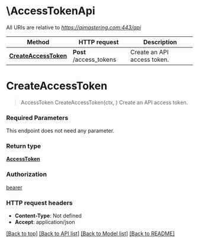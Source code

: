 # \AccessTokenApi

All URIs are relative to *https://aimastering.com:443/api*

Method | HTTP request | Description
------------- | ------------- | -------------
[**CreateAccessToken**](AccessTokenApi.md#CreateAccessToken) | **Post** /access_tokens | Create an API access token.


# **CreateAccessToken**
> AccessToken CreateAccessToken(ctx, )
Create an API access token.

### Required Parameters
This endpoint does not need any parameter.

### Return type

[**AccessToken**](AccessToken.md)

### Authorization

[bearer](../README.md#bearer)

### HTTP request headers

 - **Content-Type**: Not defined
 - **Accept**: application/json

[[Back to top]](#) [[Back to API list]](../README.md#documentation-for-api-endpoints) [[Back to Model list]](../README.md#documentation-for-models) [[Back to README]](../README.md)

